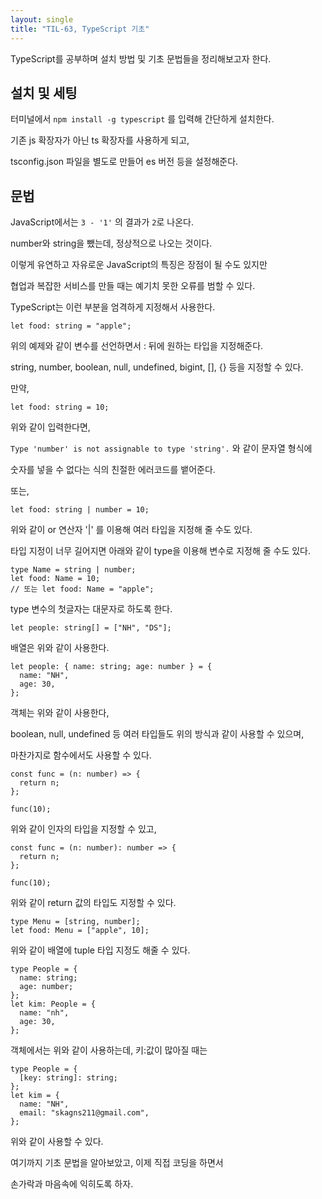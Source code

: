 ```yaml
---
layout: single
title: "TIL-63, TypeScript 기초"
---
```


TypeScript를 공부하며 설치 방법 및 기초 문법들을 정리해보고자 한다.

## 설치 및 세팅

터미널에서 `npm install -g typescript` 를 입력해 간단하게 설치한다.

기존 js 확장자가 아닌 ts 확장자를 사용하게 되고,

tsconfig.json 파일을 별도로 만들어 es 버전 등을 설정해준다.

## 문법

JavaScript에서는 `3 - '1'` 의 결과가 `2`로 나온다.

number와 string을 뺐는데, 정상적으로 나오는 것이다.

이렇게 유연하고 자유로운 JavaScript의 특징은 장점이 될 수도 있지만

협업과 복잡한 서비스를 만들 때는 예기치 못한 오류를 범할 수 있다.

TypeScript는 이런 부분을 엄격하게 지정해서 사용한다.

```tsx
let food: string = "apple";
```

위의 예제와 같이 변수를 선언하면서 : 뒤에 원하는 타입을 지정해준다.

string, number, boolean, null, undefined, bigint, [], {} 등을 지정할 수 있다.

만약,

```tsx
let food: string = 10;
```

위와 같이 입력한다면,

`Type 'number' is not assignable to type 'string'.` 와 같이 문자열 형식에

숫자를 넣을 수 없다는 식의 친절한 에러코드를 뱉어준다.

또는,

```tsx
let food: string | number = 10;
```

위와 같이 or 연산자 '|' 를 이용해 여러 타입을 지정해 줄 수도 있다.

타입 지정이 너무 길어지면 아래와 같이 type을 이용해 변수로 지정해 줄 수도 있다.

```tsx
type Name = string | number;
let food: Name = 10;
// 또는 let food: Name = "apple";
```

type 변수의 첫글자는 대문자로 하도록 한다.

```tsx
let people: string[] = ["NH", "DS"];
```

배열은 위와 같이 사용한다.

```tsx
let people: { name: string; age: number } = {
  name: "NH",
  age: 30,
};
```

객체는 위와 같이 사용한다,

boolean, null, undefined 등 여러 타입들도 위의 방식과 같이 사용할 수 있으며,

마찬가지로 함수에서도 사용할 수 있다.

```tsx
const func = (n: number) => {
  return n;
};

func(10);
```

위와 같이 인자의 타입을 지정할 수 있고,

```tsx
const func = (n: number): number => {
  return n;
};

func(10);
```

위와 같이 return 값의 타입도 지정할 수 있다.

```tsx
type Menu = [string, number];
let food: Menu = ["apple", 10];
```

위와 같이 배열에 tuple 타입 지정도 해줄 수 있다.

```tsx
type People = {
  name: string;
  age: number;
};
let kim: People = {
  name: "nh",
  age: 30,
};
```

객체에서는 위와 같이 사용하는데, 키:값이 많아질 때는

```tsx
type People = {
  [key: string]: string;
};
let kim = {
  name: "NH",
  email: "skagns211@gmail.com",
};
```

위와 같이 사용할 수 있다.

여기까지 기초 문법을 알아보았고, 이제 직접 코딩을 하면서

손가락과 마음속에 익히도록 하자.
